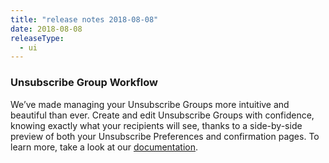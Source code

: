 ```yaml
---
title: "release notes 2018-08-08"
date: 2018-08-08
releaseType:
  - ui
---
```


###	Unsubscribe Group Workflow

We’ve made managing your Unsubscribe Groups more intuitive and beautiful than ever. Create and edit Unsubscribe Groups with confidence, knowing exactly what your recipients will see, thanks to a side-by-side preview of both your Unsubscribe Preferences and confirmation pages. To learn more, take a look at our [documentation]({{root_url}}/User_Guide/Marketing_Campaigns/create-and-manage-unsubscribe-groups.html).
